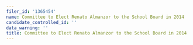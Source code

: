 ```yaml
---
filer_id: '1365454'
name: Committee to Elect Renato Almanzor to the School Board in 2014
candidate_controlled_id: ''
data_warning: ''
title: Committee to Elect Renato Almanzor to the School Board in 2014
---
```

